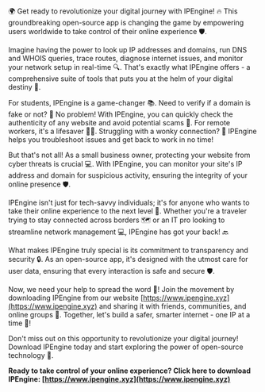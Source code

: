 🌍 Get ready to revolutionize your digital journey with IPEngine! 🔥 This groundbreaking open-source app is changing the game by empowering users worldwide to take control of their online experience 🛡️.

Imagine having the power to look up IP addresses and domains, run DNS and WHOIS queries, trace routes, diagnose internet issues, and monitor your network setup in real-time 🔍. That's exactly what IPEngine offers - a comprehensive suite of tools that puts you at the helm of your digital destiny 🚀.

For students, IPEngine is a game-changer 📚. Need to verify if a domain is fake or not? 🤔 No problem! With IPEngine, you can quickly check the authenticity of any website and avoid potential scams 💸. For remote workers, it's a lifesaver 🏃‍♂️. Struggling with a wonky connection? 🔧 IPEngine helps you troubleshoot issues and get back to work in no time!

But that's not all! As a small business owner, protecting your website from cyber threats is crucial 💻. With IPEngine, you can monitor your site's IP address and domain for suspicious activity, ensuring the integrity of your online presence 🛡️.

IPEngine isn't just for tech-savvy individuals; it's for anyone who wants to take their online experience to the next level 👥. Whether you're a traveler trying to stay connected across borders 🗺️ or an IT pro looking to streamline network management 💻, IPEngine has got your back! 🔙

What makes IPEngine truly special is its commitment to transparency and security 🔒. As an open-source app, it's designed with the utmost care for user data, ensuring that every interaction is safe and secure 🛡️.

Now, we need your help to spread the word 💬! Join the movement by downloading IPEngine from our website [https://www.ipengine.xyz](https://www.ipengine.xyz) and sharing it with friends, communities, and online groups 👥. Together, let's build a safer, smarter internet - one IP at a time 🔗!

Don't miss out on this opportunity to revolutionize your digital journey! Download IPEngine today and start exploring the power of open-source technology 🚀.

**Ready to take control of your online experience? Click here to download IPEngine: [https://www.ipengine.xyz](https://www.ipengine.xyz)**